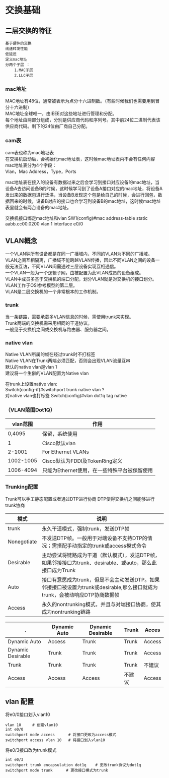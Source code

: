 # 交换基础

## 二层交换的特征

    基于硬件的交换  
    线速转发性能  
    低延迟  
    定义mac地址  
    分两个子层 ：  
        1.MAC子层  
        2.LLC子层  

### mac地址

MAC地址有48位，通常被表示为点分十六进制数。（有些时候我们也需要用到冒分十六进制）  
MAC地址全球唯一，由IEEE对这些地址进行管理和分配。  
每个地址由两部分组成，分别是供应商代码和序列号。其中前24位二进制代表该供应商代码。剩下的24位由厂商自己分配。  

### cam表

cam表也称为mac地址表  
在交换机启动后，会初始化mac地址表，这时候mac地址表内不会有任何内容  
mac地址表分为4个字段：  
Vlan，Mac Address，Type，Ports  

mac地址表在接入的设备有数据过来之后会学习到接口对应设备的mac地址，当设备A去访问设备B的时候，这时候学习到了设备A接口对应的mac地址，将设备A发出来的数据包进行泛洪，当设备B发现这个包是给自己的时候，会进行回包，数据回来的时候，设备B对应的接口也会学习到设备B的mac地址，这时候mac地址表里就会有两台设备的mac地址。  

交换机接口绑定mac地址和vlan
SW1(config)#mac address-table static aabb.cc00.0200 vlan 1 interface e0/0

## VLAN概念

一个VLAN钟所有设备都是在同一广播域内，不同的VLAN为不同的广播域。  
VLAN之间互相隔离，广播域不能跨越VLAN传播，因此不同VLAN之间的设备一般无法互访，不同VLAN间需通过三层设备实现互相通信。  
一个VLAN一般为一个逻辑子网，由被配置为此VLAN成员的设备组成。  
VLAN中成员多基于交换机的端口分配，划分VLAN就是对交换机的接口划分。  
VLAN工作于OSI参考模型的第二层。  
VLAN是二层交换机的一个非常根本的工作机制。  

### trunk

当一条链路，需要承载多VLAN信息的时候，需使用trunk来实现。  
Trunk两端的交换机需采用相同的干道协议。  
一般见于交换机之间或交换机与路由器、服务器之间。  

### native vlan

Native VLAN所属的帧在经过trunk时不打标签  
Native VLAN在Trunk两端必须匹配，否则会出现VLAN流量互串  
默认的native vlan是vlan 1  
建议将一个生僻的VLAN配置为Native vlan  

在trunk上设置native vlan:  
Switch(config-if)#switchport trunk native vlan ?  
对native vlan也打标签
Switch(config)#vlan dot1q tag native

### （VLAN范围Dot1Q）

vlan范围 | 作用
---------|----------
 0,4095 | 保留，系统使用
 1 |  Cisco默认vlan
 2-1001 | For Ethernet VLANs
1002-1005 | Cisco默认为FDDI及TokenRing定义
1006-4094 | 只能为Ethernet使用，在一些特殊平台被保留使用

### Trunking配置

Trunk可以手工静态配置或者通过DTP进行协商
DTP使得交换机之间能够进行trunk协商

模式 | 说明
-------|--------
trunk | 永久干道模式，强制trunk，发送DTP帧
Nonegotiate | 不发送DTP帧。一般用于对端设备不支持DTP的情况；需搭配手动指定的trunk或access模式命令
Desirable | 主动尝试将链路成为干道（默认模式），发送DTP帧，如果邻接接口为trunk、desirable、或auto，那么此接口成为Trunk
Auto | 接口有意愿成为trunk，但是不会主动发送DTP。如果邻接接口被设置为trunk或desirable,那么接口就成为trunk，会被动响应DTP协商数据帧
Access | 永久的nontrunking模式，并且与对端接口协商，使其成为nontrunking链路

.|Dynamic Auto | Dynamic Desirable | Trunk | Acces
-|-|-|-|-
Dynamic Auto | Access | Trunk | Trunk | Access
Dynamic Desirable | Trunk | Trunk |Trunk | Access
Trunk | Trunk | Trunk | Trunk | 不建议
Access | Access | Access | 不建议 | Access

## vlan 配置

将e0/0接口划入vlan10

    vlan 10     # 创建vlan10
    int e0/0
    switchport mode access      # 将接口更改为access模式
    switchport access vlan 10   # 将接口划入vlan10

将e0/3接口改为trunk模式

    int e0/3
    switchport trunk encapsulation dot1q    # 更改trunk协议为dot1q
    switchport mode trunk      # 更改接口模式为trunk

